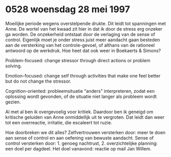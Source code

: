 # 0528 woensdag 28 mei 1997
Moeilijke periode wegens overstelpende drukte. Dit leidt tot spanningen met Anne. De wortel van het kwaad zit hier in dat ik door de stress erg onzeker ga worden. De onzekerheid ontstaat door de verlaging van de sense of control. Eigenlijk moet je onder stress juist meer aandacht gaan besteden aan de versterking van het controle-gevoel, of althans van de rationeel antwoord op de werkdruk. Hoe heet dat ook weer in Boekaerts & Simons?

Problem-focused: change stressor through direct actions or problem solving.

Emotion-focused: change self through activities that make one feel better but do not change the stressor.

Cognition-oriented: probleemsituatie “anders” interpreteren, zodat een oplossing wordt gevonden, of de situatie niet langer als probleem wordt gezien.

Al met al ben ik overgevoelig voor kritiek. Daardoor ben ik geneigd om kritische geluiden van Anne onmiddellijk uit te vergroten. Dat leidt dan weer tot een overreactie, irritatie, die escaleert tot ruzie.

Hoe doorbreken we dit alles? Zelfvertrouwen versterken door: meer te doen aan sense of control en aan oefening van bewuste aandacht. Sense of control versterken door: 1. genoeg nachtrust, 2. overzichtelijke planning: een doel per dagdeel. Het doel vanavond: reactie op mail Jan Willem.

